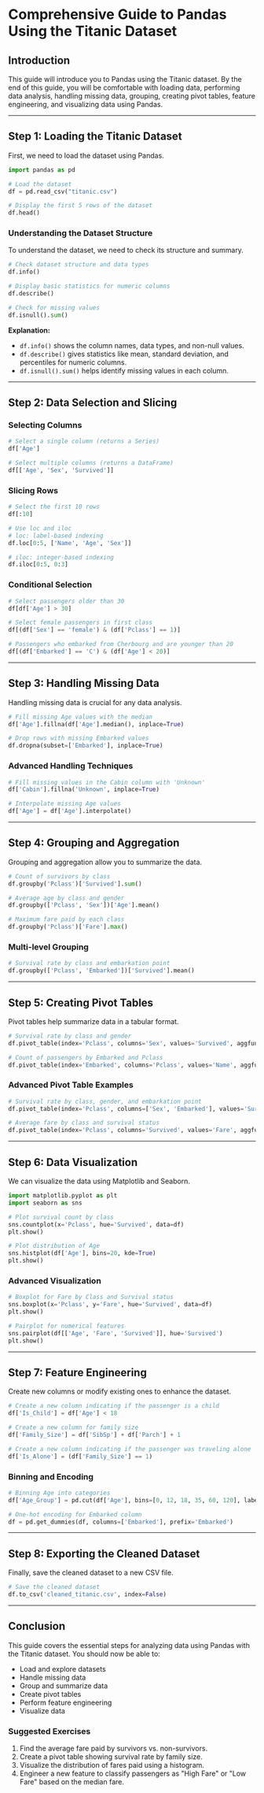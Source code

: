 
# Comprehensive Guide to Pandas Using the Titanic Dataset

## Introduction
This guide will introduce you to Pandas using the Titanic dataset. By the end of this guide, you will be comfortable with loading data, performing data analysis, handling missing data, grouping, creating pivot tables, feature engineering, and visualizing data using Pandas.

---

## Step 1: Loading the Titanic Dataset

First, we need to load the dataset using Pandas.
```python
import pandas as pd

# Load the dataset
df = pd.read_csv("titanic.csv")

# Display the first 5 rows of the dataset
df.head()
```
### Understanding the Dataset Structure
To understand the dataset, we need to check its structure and summary.
```python
# Check dataset structure and data types
df.info()

# Display basic statistics for numeric columns
df.describe()

# Check for missing values
df.isnull().sum()
```
**Explanation:**
- `df.info()` shows the column names, data types, and non-null values.
- `df.describe()` gives statistics like mean, standard deviation, and percentiles for numeric columns.
- `df.isnull().sum()` helps identify missing values in each column.

---

## Step 2: Data Selection and Slicing

### Selecting Columns
```python
# Select a single column (returns a Series)
df['Age']

# Select multiple columns (returns a DataFrame)
df[['Age', 'Sex', 'Survived']]
```
### Slicing Rows
```python
# Select the first 10 rows
df[:10]

# Use loc and iloc
# loc: label-based indexing
df.loc[0:5, ['Name', 'Age', 'Sex']]

# iloc: integer-based indexing
df.iloc[0:5, 0:3]
```
### Conditional Selection
```python
# Select passengers older than 30
df[df['Age'] > 30]

# Select female passengers in first class
df[(df['Sex'] == 'female') & (df['Pclass'] == 1)]

# Passengers who embarked from Cherbourg and are younger than 20
df[(df['Embarked'] == 'C') & (df['Age'] < 20)]
```
---

## Step 3: Handling Missing Data

Handling missing data is crucial for any data analysis.
```python
# Fill missing Age values with the median
df['Age'].fillna(df['Age'].median(), inplace=True)

# Drop rows with missing Embarked values
df.dropna(subset=['Embarked'], inplace=True)
```
### Advanced Handling Techniques
```python
# Fill missing values in the Cabin column with 'Unknown'
df['Cabin'].fillna('Unknown', inplace=True)

# Interpolate missing Age values
df['Age'] = df['Age'].interpolate()
```
---

## Step 4: Grouping and Aggregation

Grouping and aggregation allow you to summarize the data.
```python
# Count of survivors by class
df.groupby('Pclass')['Survived'].sum()

# Average age by class and gender
df.groupby(['Pclass', 'Sex'])['Age'].mean()

# Maximum fare paid by each class
df.groupby('Pclass')['Fare'].max()
```
### Multi-level Grouping
```python
# Survival rate by class and embarkation point
df.groupby(['Pclass', 'Embarked'])['Survived'].mean()
```
---

## Step 5: Creating Pivot Tables
Pivot tables help summarize data in a tabular format.
```python
# Survival rate by class and gender
df.pivot_table(index='Pclass', columns='Sex', values='Survived', aggfunc='mean')

# Count of passengers by Embarked and Pclass
df.pivot_table(index='Embarked', columns='Pclass', values='Name', aggfunc='count')
```
### Advanced Pivot Table Examples
```python
# Survival rate by class, gender, and embarkation point
df.pivot_table(index='Pclass', columns=['Sex', 'Embarked'], values='Survived', aggfunc='mean')

# Average fare by class and survival status
df.pivot_table(index='Pclass', columns='Survived', values='Fare', aggfunc='mean')
```
---

## Step 6: Data Visualization
We can visualize the data using Matplotlib and Seaborn.
```python
import matplotlib.pyplot as plt
import seaborn as sns

# Plot survival count by class
sns.countplot(x='Pclass', hue='Survived', data=df)
plt.show()

# Plot distribution of Age
sns.histplot(df['Age'], bins=20, kde=True)
plt.show()
```
### Advanced Visualization
```python
# Boxplot for Fare by Class and Survival status
sns.boxplot(x='Pclass', y='Fare', hue='Survived', data=df)
plt.show()

# Pairplot for numerical features
sns.pairplot(df[['Age', 'Fare', 'Survived']], hue='Survived')
plt.show()
```
---

## Step 7: Feature Engineering
Create new columns or modify existing ones to enhance the dataset.
```python
# Create a new column indicating if the passenger is a child
df['Is_Child'] = df['Age'] < 18

# Create a new column for family size
df['Family_Size'] = df['SibSp'] + df['Parch'] + 1

# Create a new column indicating if the passenger was traveling alone
df['Is_Alone'] = (df['Family_Size'] == 1)
```
### Binning and Encoding
```python
# Binning Age into categories
df['Age_Group'] = pd.cut(df['Age'], bins=[0, 12, 18, 35, 60, 120], labels=['Child', 'Teenager', 'Adult', 'Middle-aged', 'Senior'])

# One-hot encoding for Embarked column
df = pd.get_dummies(df, columns=['Embarked'], prefix='Embarked')
```
---

## Step 8: Exporting the Cleaned Dataset
Finally, save the cleaned dataset to a new CSV file.
```python
# Save the cleaned dataset
df.to_csv('cleaned_titanic.csv', index=False)
```
---

## Conclusion
This guide covers the essential steps for analyzing data using Pandas with the Titanic dataset. You should now be able to:
- Load and explore datasets
- Handle missing data
- Group and summarize data
- Create pivot tables
- Perform feature engineering
- Visualize data

### Suggested Exercises
1. Find the average fare paid by survivors vs. non-survivors.
2. Create a pivot table showing survival rate by family size.
3. Visualize the distribution of fares paid using a histogram.
4. Engineer a new feature to classify passengers as "High Fare" or "Low Fare" based on the median fare.
